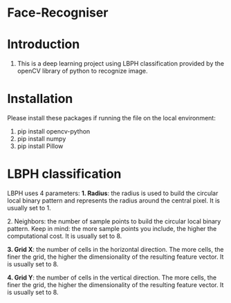 # Face-Recogniser
# Introduction
1. This is a deep learning project using LBPH classification provided by the openCV library of python to recognize image.
# Installation
Please install these packages if running the file on the local environment: 
1. pip install opencv-python
2. pip install numpy
3. pip install Pillow
# LBPH classification
LBPH uses 4 parameters:
<b>1. Radius</b>: the radius is used to build the circular local binary pattern and represents the radius around the central pixel. It is usually set to 1.

</b>2. Neighbors</b>: the number of sample points to build the circular local binary pattern. Keep in mind: the more sample points you include, the higher the computational cost. It is usually set to 8.

<b>3. Grid X</b>: the number of cells in the horizontal direction. The more cells, the finer the grid, the higher the dimensionality of the resulting feature vector. It is usually set to 8.

<b>4. Grid Y</b>: the number of cells in the vertical direction. The more cells, the finer the grid, the higher the dimensionality of the resulting feature vector. It is usually set to 8.


